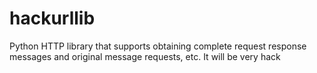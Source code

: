 # hackurllib
Python HTTP library that supports obtaining complete request response messages and original message requests, etc. It will be very hack 
